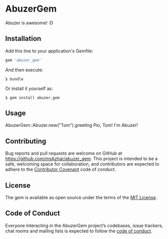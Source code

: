 # AbuzerGem

Abuzer is awesome! :D

## Installation

Add this line to your application's Gemfile:

```ruby
gem 'abuzer_gem'
```

And then execute:

    $ bundle

Or install it yourself as:

    $ gem install abuzer_gem

## Usage

AbuzerGem::Abuzer.new("Tom").greeting
Pio, Tom! I'm Abuzer!

## Contributing

Bug reports and pull requests are welcome on GitHub at https://github.com/msAzhar/abuzer_gem. This project is intended to be a safe, welcoming space for collaboration, and contributors are expected to adhere to the [Contributor Covenant](http://contributor-covenant.org) code of conduct.

## License

The gem is available as open source under the terms of the [MIT License](https://opensource.org/licenses/MIT).

## Code of Conduct

Everyone interacting in the AbuzerGem project’s codebases, issue trackers, chat rooms and mailing lists is expected to follow the [code of conduct](https://github.com/msAzhar/abuzer_gem/blob/master/CODE_OF_CONDUCT.md).
